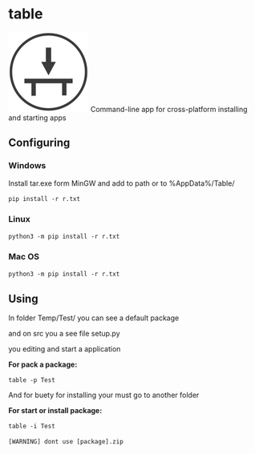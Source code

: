 # table
<img src="table.png" alt="logo" width="160px" height="160px">
Command-line app for cross-platform installing and starting apps

## Configuring
### Windows
Install tar.exe form MinGW and add to path or to %AppData%/Table/
```
pip install -r r.txt
```
### Linux
```
python3 -m pip install -r r.txt
```
### Mac OS
```
python3 -m pip install -r r.txt
```
## Using

In folder Temp/Test/ you can see a default package

and on src you a see file setup.py

you editing and start a application

**For pack a package:**

```
table -p Test
```

And for buety for installing your must go to another folder

**For start or install package:**

```
table -i Test
```
```[WARNING] dont use [package].zip```


